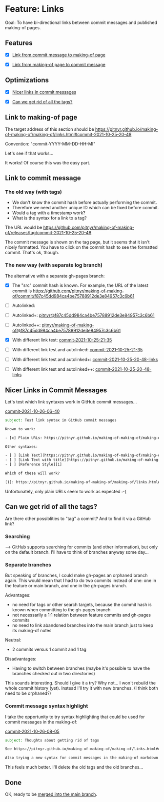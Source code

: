 # Feature: Links

Goal: To have bi-directional links between commit messages and published making-of pages.


## Features

- [x] [Link from commit message to making-of page](#link-to-making-of-page)
- [x] [Link from making-of page to commit message](#link-to-commit-message)


## Optimizations

- [x] [Nicer links in commit messages](#nicer-links-in-commit-messages)
- [x] [Can we get rid of all the tags?](#can-we-get-rid-of-all-the-tags)


<a id="commit-2021-10-25-20-48"></a>

## Link to making-of page

The target address of this section should be
https://pitnyr.github.io/making-of-making-of/making-of/links.html#commit-2021-10-25-20-48

Convention: "commit-YYYY-MM-DD-HH-MI"

Let's see if that works...

It works! Of course this was the easy part.


<a id="commit-2021-10-25-21-35"></a>

## Link to commit message

### The old way (with tags)

- We don't know the commit hash before actually performing the commit.
- Therefore we need another unique ID which can be fixed before commit.
- Would a tag with a timestamp work?
- What is the syntax for a link to a tag?

The URL would be
https://github.com/pitnyr/making-of-making-of/releases/tag/commit-2021-10-25-20-48

The commit message is shown on the tag page, but it seems that it isn't nicely formatted.
You have to click on the commit hash to see the formatted commit.
That's ok, though.

### The new way (with separate log branch)

The alternative with a separate gh-pages branch:

- [x] The "src" commit hash is known. For example, the URL of the latest commit is <https://github.com/pitnyr/making-of-making-of/commit/f87c45dd984ca4be75788912de3e84957c3c6b61>
- [ ] Autolinked: <f87c45dd984ca4be75788912de3e84957c3c6b61>
- [ ] Autolinked+: <pitnyr@f87c45dd984ca4be75788912de3e84957c3c6b61>
- [ ] Autolinked++: <pitnyr/making-of-making-of@f87c45dd984ca4be75788912de3e84957c3c6b61>

- [x] With different link test: [commit-2021-10-25-21-35](https://github.com/pitnyr/making-of-making-of/commit/f87c45dd984ca4be75788912de3e84957c3c6b61)
- [ ] With different link test and autolinked: [commit-2021-10-25-21-35](<f87c45dd984ca4be75788912de3e84957c3c6b61>)
- [ ] With different link test and autolinked+: [commit-2021-10-25-20-48-links](pitnyr@f87c45dd984ca4be75788912de3e84957c3c6b61)
- [ ] With different link test and autolinked++: [commit-2021-10-25-20-48-links](pitnyr/making-of-making-of@f87c45dd984ca4be75788912de3e84957c3c6b61)


<a id="commit-2021-10-26-06-40"></a>

## Nicer Links in Commit Messages

Let's test which link syntaxes work in GitHub commit messages...

[commit-2021-10-26-06-40](https://github.com/pitnyr/making-of-making-of/commit/a9a4585ab2db1358aeeb50caa263f2c7816591f6)
```email
subject: Test link syntax in GitHub commit messages

Known to work:

- [x] Plain URLs: https://pitnyr.github.io/making-of-making-of/making-of/links.html#commit-2021-10-26-06-40

Other syntaxes:

- [ ] [Link Text](https://pitnyr.github.io/making-of-making-of/making-of/links.html#commit-2021-10-26-06-40)
- [ ] [Link Text with title](https://pitnyr.github.io/making-of-making-of/making-of/links.html#commit-2021-10-26-06-40 "Title")
- [ ] [Reference Style][1]

Which of these will work?

[1]: https://pitnyr.github.io/making-of-making-of/making-of/links.html#commit-2021-10-26-06-40
```

Unfortunately, only plain URLs seem to work as expected :-(


<a id="commit-2021-10-26-08-05"></a>

## Can we get rid of all the tags?

Are there other possiblities to "tag" a commit?
And to find it via a GitHub link?


### Searching

--> GitHub supports searching for commits (and other information),
but only on the default branch.
I'll have to think of branches anyway some day...


### Separate branches

But speaking of branches, I could make gh-pages an orphaned branch again.
This would mean that I had to do two commits instead of one:
one in the feature or main branch, and one in the gh-pages branch.

Advantages:
- no need for tags or other search targets,
  because the commit hash is known when committing to the gh-pages branch
- not necessarily a 1:1 relation between feature commits and gh-pages commits
- no need to link abandoned branches into the main branch
  just to keep its making-of notes

Neutral:
- 2 commits versus 1 commit and 1 tag

Disadvantages:
- Having to switch between branches
  (maybe it's possible to have the branches checked out in two directories)

This sounds interesting. Should I give it a try? Why not...
I won't rebuild the whole commit history (yet).
Instead I'll try it with new branches.
(I think both need to be orphaned?)


### Commit message syntax highlight

I take the opportunity to try syntax highlighting that could be used for commit messages
in the making-of:

[commit-2021-10-26-08-05](https://github.com/pitnyr/making-of-making-of/commit/f0f0b3bad157defc5a6161f00a84f457a0f669a8)
```email
subject: Thoughts about getting rid of tags

See https://pitnyr.github.io/making-of-making-of/making-of/links.html#commit-2021-10-26-08-05

Also trying a new syntax for commit messages in the making-of markdown.
```

This feels much better. I'll delete the old tags and the old branches...


## Done

OK, ready to be [merged into the main branch](main.md#commit-2021-11-29-20-20).